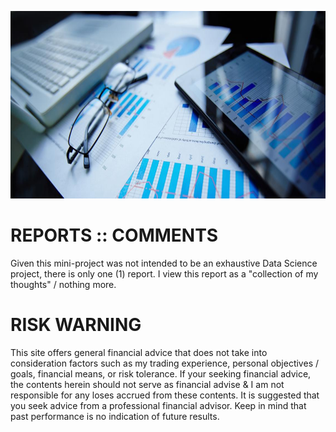 <p align="center">
  <img width="850" height="300" src="https://github.com/sobcza11/Value_in_Vogue/blob/main/_other/reports.jpg">
</p>

# REPORTS :: COMMENTS
Given this mini-project was not intended to be an exhaustive Data Science project, there is only one (1) report. I view this report as a "collection of my thoughts" / nothing more.

# RISK WARNING
This site offers general financial advice that does not take into consideration factors such as my trading experience, personal objectives / goals, financial means, or risk tolerance. If your seeking financial advice, the contents herein should not serve as financial advise & I am not responsible for any loses accrued from these contents. It is suggested that you seek advice from a professional financial advisor. Keep in mind that past performance is no indication of future results.

